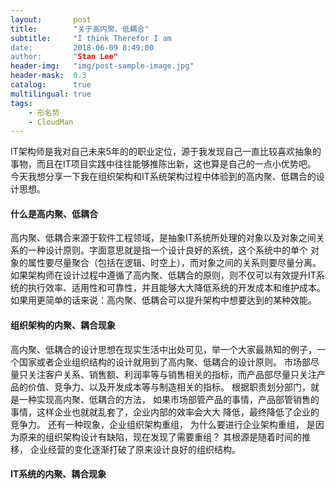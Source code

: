 ```yaml
---
layout:       post
title:        "关于高内聚、低耦合"
subtitle:     "I think Therefor I am
date:         2018-06-09 8:49:00
author:       "Stan Lee"
header-img:   "img/post-sample-image.jpg"
header-mask:  0.3
catalog:      true
multilingual: true
tags:
    - 形名势
    - CloudMan
---
```


IT架构师是我对自己未来5年的的职业定位，源于我发现自己一直比较喜欢抽象的事物，而且在IT项目实践中往往能够推陈出新，这也算是自己的一点小优势吧。
今天我想分享一下我在组织架构和IT系统架构过程中体验到的高内聚、低耦合的设计思想。

#### 什么是高内聚、低耦合
  高内聚、低耦合来源于软件工程领域，是抽象IT系统所处理的对象以及对象之间关系的一种设计原则。字面意思就是指一个设计良好的系统，这个系统中的单个
对象的属性要尽量聚合（包括在逻辑、时空上），而对象之间的关系则要尽量分离。
  如果架构师在设计过程中遵循了高内聚、低耦合的原则，则不仅可以有效提升IT系统的执行效率、适用性和可靠性，并且能够大大降低系统的开发成本和维护成本。
  如果用更简单的话来说：高内聚、低耦合可以提升架构中想要达到的某种效能。

#### 组织架构的内聚、耦合现象
  高内聚、低耦合的设计思想在现实生活中出处可见，举一个大家最熟知的例子，一个国家或者企业组织结构的设计就用到了高内聚、低耦合的设计原则。
市场部尽量只关注客户关系、销售额、利润率等与销售相关的指标，而产品部尽量只关注产品的价值、竞争力、以及开发成本等与制造相关的指标。
根据职责划分部门，就是一种实现高内聚、低耦合的方法， 如果市场部管产品的事情，产品部管销售的事情，这样企业也就就乱套了，企业内部的效率会大大
降低，最终降低了企业的竞争力。
  还有一种现象，企业组织架构重组， 为什么要进行企业架构重组， 是因为原来的组织架构设计有缺陷，现在发现了需要重组？ 其根源是随着时间的推移，
企业经营的变化逐渐打破了原来设计良好的组织结构。

#### IT系统的内聚、耦合现象
  




